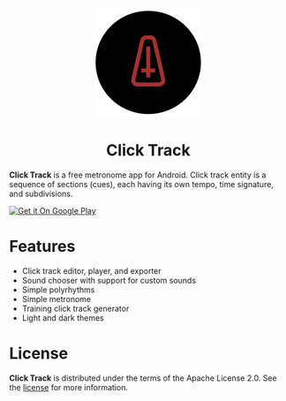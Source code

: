 <div align="center">
    <picture>
        <img alt="Logo" src=".github/logo.png">
    </picture>
</div>

<h1 align="center">Click Track</h1>

**Click Track** is a free metronome app for Android. Click track entity is a sequence of sections (cues), each having its own tempo, time signature, and subdivisions.

<a href="https://play.google.com/store/apps/details?id=com.vsevolodganin.clicktrack&utm_source=github.com">
    <img alt="Get it On Google Play" src="https://play.google.com/intl/en_us/badges/static/images/badges/en_badge_web_generic.png" width="300">
</a>

# Features

- Click track editor, player, and exporter
- Sound chooser with support for custom sounds
- Simple polyrhythms
- Simple metronome
- Training click track generator
- Light and dark themes

# License

**Click Track** is distributed under the terms of the Apache License 2.0. See the [license](LICENSE) for more information.
